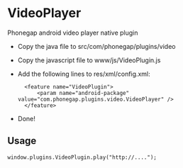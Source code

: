 VideoPlayer
===========

Phonegap android video player native plugin

* Copy the java file to src/com/phonegap/plugins/video
* Copy the javascript file to www/js/VideoPlugin.js
* Add the following lines to res/xml/config.xml:

        <feature name="VideoPlugin">
            <param name="android-package" value="com.phonegap.plugins.video.VideoPlayer" />
        </feature>

* Done!


Usage
-----

    window.plugins.VideoPlugin.play("http://....");
